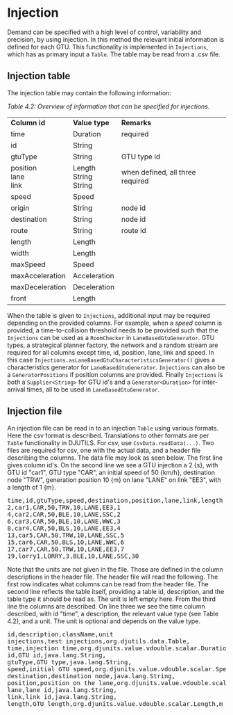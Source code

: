 # Injection

Demand can be specified with a high level of control, variability and precision, by using injection. In this method the relevant initial information is defined for each GTU. This functionality is implemented in `Injections`, which has as primary input a `Table`. The table may be read from a .csv file.


## Injection table

The injection table may contain the following information:

_Table 4.2: Overview of information that can be specified for injections._
<table>
<tr><td><b>Column id</td><td><b>Value type</td><td><b>Remarks</b></td></tr>
<tr><td>time</td><td>Duration</td><td>required</td></tr>
<tr><td>id</td><td>String</td><td></td></tr>
<tr><td>gtuType</td><td>String</td><td>GTU type id</td></tr>
<tr><td>position<br>lane<br>link</td><td>Length<br>String<br>String</td><td>when defined, all three required</td></tr>
<tr><td>speed</td><td>Speed</td><td></td></tr>
<tr><td>origin</td><td>String</td><td>node id</td></tr>
<tr><td>destination</td><td>String</td><td>node id</td></tr>
<tr><td>route</td><td>String</td><td>route id</td></tr>
<tr><td>length</td><td>Length</td><td></td></tr>
<tr><td>width</td><td>Length</td><td></td></tr>
<tr><td>maxSpeed</td><td>Speed</td><td></td></tr>
<tr><td>maxAcceleration</td><td>Acceleration</td><td></td></tr>
<tr><td>maxDeceleration</td><td>Deceleration</td><td></td></tr>
<tr><td>front</td><td>Length</td><td></td></tr>
</table>

When the table is given to `Injections`, additional input may be required depending on the provided columns. For example, when a <i>speed</i> column is provided, a time-to-collision threshold needs to be provided such that the `Injections` can be used as a `RoomChecker` in `LaneBasedGtuGenerator`. GTU types, a strategical planner factory, the network and a random stream are required for all columns except time, id, position, lane, link and speed. In this case `Injections.asLaneBasedGtuCharacteristicsGenerator()` gives a characteristics generator for `LaneBasedGtuGenerator`. `Injections` can also be a `GeneratorPositions` if position columns are provided. Finally `Injections` is both a `Supplier<String>` for GTU id's and a `Generator<Duration>` for inter-arrival times, all to be used in `LaneBasedGtuGenerator`.

## Injection file

An injection file can be read in to an injection `Table` using various formats. Here the csv format is described. Translations to other formats are per `Table` functionality in DJUTILS. For csv, use `CsvData.readData(...)`. Two files are required for csv, one with the actual data, and a header file describing the columns. The data file may look as seen below. The first line gives column id's. On the second line we see a GTU injection a 2 {s}, with GTU id "car1", GTU type "CAR", an initial speed of 50 {km/h}, destination node "TRW", generation position 10 {m} on lane "LANE" on link "EE3", with a length of 1 {m}.

<pre>
time,id,gtuType,speed,destination,position,lane,link,length
2,car1,CAR,50,TRW,10,LANE,EE3,1
4,car2,CAR,50,BLE,10,LANE,SSC,2
6,car3,CAR,50,BLE,10,LANE,WWC,3
8,car4,CAR,50,BLS,10,LANE,EE3,4
13,car5,CAR,50,TRW,10,LANE,SSC,5
15,car6,CAR,50,BLS,10,LANE,WWC,6
17,car7,CAR,50,TRW,10,LANE,EE3,7
19,lorry1,LORRY,3,BLE,10,LANE,SSC,30
</pre>

Note that the units are not given in the file. Those are defined in the column descriptions in the header file. The header file will read the following. The first row indicates what columns can be read from the header file. The second line reflects the table itself, providing a table id, description, and the table type it should be read as. The unit is left empty here. From the third line the columns are described. On line three we see the time column described, with id "time", a description, the relevant value type (see Table 4.2), and a unit. The unit is optional and depends on the value type.

<pre>
id,description,className,unit
injections,test injections,org.djutils.data.Table,
time,injection time,org.djunits.value.vdouble.scalar.Duration,s
id,GTU id,java.lang.String,
gtuType,GTU type,java.lang.String,
speed,initial GTU speed,org.djunits.value.vdouble.scalar.Speed,km/h
destination,destination node,java.lang.String,
position,position on the lane,org.djunits.value.vdouble.scalar.Length,m
lane,lane id,java.lang.String,
link,link id,java.lang.String,
length,GTU length,org.djunits.value.vdouble.scalar.Length,m
</pre>